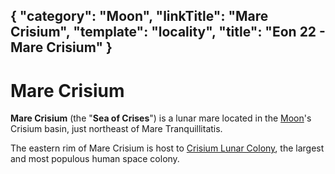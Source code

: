 {
    "category": "Moon",
    "linkTitle": "Mare Crisium",
    "template": "locality",
    "title": "Eon 22 - Mare Crisium"
}
---

# Mare Crisium

**Mare Crisium** (the "**Sea of Crises**") is a lunar mare located in the [Moon](/moon)'s Crisium basin, just northeast of Mare Tranquillitatis.

The eastern rim of Mare Crisium is host to [Crisium Lunar Colony](/crisium-lunar-colony), the largest and most populous human space colony.